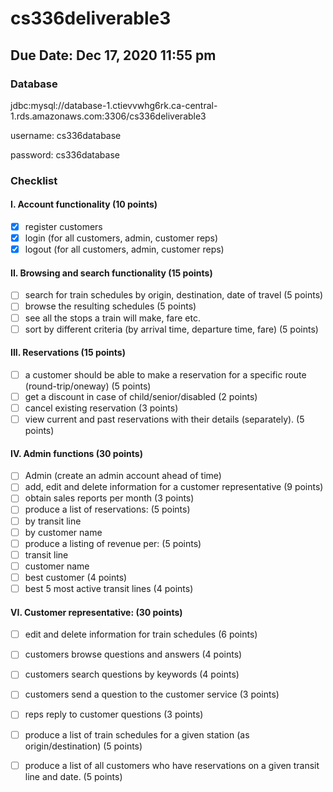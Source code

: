 # cs336deliverable3

## Due Date: Dec 17, 2020 11:55 pm

### Database
jdbc:mysql://database-1.ctievvwhg6rk.ca-central-1.rds.amazonaws.com:3306/cs336deliverable3 

username: cs336database

password: cs336database

### Checklist
#### I. Account functionality (10 points)
- [X] register customers
- [X] login (for all customers, admin, customer reps)
- [X] logout (for all customers, admin, customer reps)

#### II. Browsing and search functionality (15 points)
- [ ] search for train schedules by origin, destination, date of travel (5 points)
- [ ] browse the resulting schedules (5 points)
- [ ] see all the stops a train will make, fare etc.
- [ ] sort by different criteria (by arrival time, departure time, fare) (5 points)

#### III. Reservations (15 points)
- [ ] a customer should be able to make a reservation for a specific route (round-trip/oneway) (5 points)
- [ ] get a discount in case of child/senior/disabled (2 points)
- [ ] cancel existing reservation (3 points)
- [ ] view current and past reservations with their details (separately). (5 points)

#### IV. Admin functions (30 points)
- [ ] Admin (create an admin account ahead of time)
- [ ] add, edit and delete information for a customer representative (9 points)
- [ ] obtain sales reports per month (3 points)
- [ ] produce a list of reservations: (5 points)
- [ ] by transit line
- [ ] by customer name
- [ ] produce a listing of revenue per: (5 points)
- [ ] transit line
- [ ] customer name
- [ ] best customer (4 points)
- [ ] best 5 most active transit lines (4 points)

#### VI. Customer representative: (30 points)
- [ ] edit and delete information for train schedules (6 points)
- [ ] customers browse questions and answers (4 points)
- [ ] customers search questions by keywords (4 points)
- [ ] customers send a question to the customer service (3 points)
- [ ] reps reply to customer questions (3 points)
- [ ] produce a list of train schedules for a given station (as origin/destination) (5 points)
- [ ] produce a list of all customers who have reservations on a given transit line and date. (5 points)

